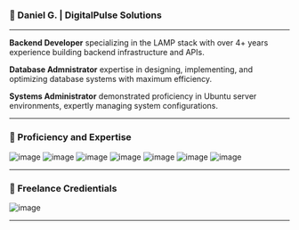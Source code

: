 ### 🚀 Daniel G. | DigitalPulse Solutions
<hr />

**Backend Developer** specializing in the LAMP stack with over 4+ years experience building backend infrastructure and APIs.

**Database Admnistrator** expertise in designing, implementing, and optimizing database systems with maximum efficiency.

**Systems Administrator** demonstrated proficiency in Ubuntu server environments, expertly managing system configurations.

<hr />

### 📢 Proficiency and Expertise

![image](https://github.com/pwrdaniel/pwrdaniel/assets/51021466/714a7e63-ea86-4979-b634-b505333d363e)
![image](https://github.com/pwrdaniel/pwrdaniel/assets/51021466/693f1c97-3983-4614-8e6b-1e6b2bc7f55a)
![image](https://github.com/pwrdaniel/pwrdaniel/assets/51021466/31097dcb-96b2-47ac-891e-90e92616ff41)
![image](https://github.com/pwrdaniel/pwrdaniel/assets/51021466/14c2f4cb-10cf-4387-b539-a0cae295891a)
![image](https://github.com/pwrdaniel/pwrdaniel/assets/51021466/f83023fd-c7c2-4ccd-88cf-1d226bec85d4)
![image](https://github.com/pwrdaniel/pwrdaniel/assets/51021466/7541d836-6ae9-4e86-a3cd-3edaaebaadf5)
![image](https://github.com/pwrdaniel/pwrdaniel/assets/51021466/cbb5b4c3-d75c-47ed-9767-6cc0961862a1)

<hr />

### 📃 Freelance Credientials

![image](https://github.com/pwrdaniel/pwrdaniel/assets/51021466/735f2afb-af97-4c4d-bb0e-5bd68fa06cf8)




<hr />
